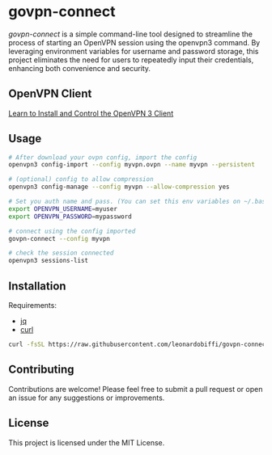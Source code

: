 # govpn-connect

*govpn-connect* is a simple command-line tool designed to streamline the process of starting an OpenVPN session using the openvpn3 command. By leveraging environment variables for username and password storage, this project eliminates the need for users to repeatedly input their credentials, enhancing both convenience and security.

## OpenVPN Client

[Learn to Install and Control the OpenVPN 3 Client](https://openvpn.net/cloud-docs/tutorials/configuration-tutorials/connectors/operating-systems/linux/tutorial--learn-to-install-and-control-the-openvpn-3-client.html)

## Usage

```sh
# After download your ovpn config, import the config
openvpn3 config-import --config myvpn.ovpn --name myvpn --persistent

# (optional) config to allow compression
openvpn3 config-manage --config myvpn --allow-compression yes

# Set you auth name and pass. (You can set this env variables on ~/.bashrc or ~/.zshrc)
export OPENVPN_USERNAME=myuser
export OPENVPN_PASSWORD=mypassword

# connect using the config imported
govpn-connect --config myvpn

# check the session connected
openvpn3 sessions-list
```

## Installation

Requirements:
- [jq](https://stedolan.github.io/jq/download/)
- [curl](https://curl.se/download.html)

```sh
curl -fsSL https://raw.githubusercontent.com/leonardobiffi/govpn-connect/main/scripts/install.sh | sh
```

## Contributing
Contributions are welcome! Please feel free to submit a pull request or open an issue for any suggestions or improvements.

## License
This project is licensed under the MIT License.
